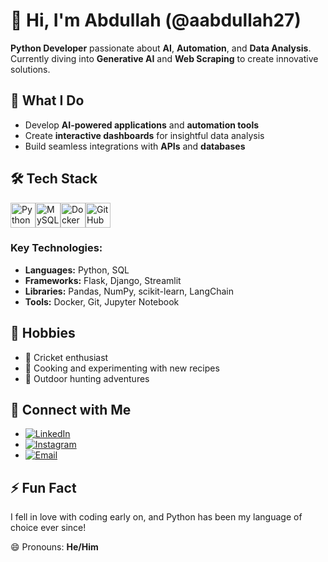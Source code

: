 # 👋 Hi, I'm Abdullah (@aabdullah27)

**Python Developer** passionate about **AI**, **Automation**, and **Data Analysis**. Currently diving into **Generative AI** and **Web Scraping** to create innovative solutions.

## 💼 What I Do
- Develop **AI-powered applications** and **automation tools**
- Create **interactive dashboards** for insightful data analysis
- Build seamless integrations with **APIs** and **databases**

## 🛠️ Tech Stack
<div style="display: flex; align-items: flex-start;">
    <img src="https://techstack-generator.vercel.app/python-icon.svg" alt="Python" width="40" height="40" />
    <img src="https://techstack-generator.vercel.app/mysql-icon.svg" alt="MySQL" width="40" height="40" />
    <img src="https://techstack-generator.vercel.app/docker-icon.svg" alt="Docker" width="40" height="40" />
    <img src="https://techstack-generator.vercel.app/github-icon.svg" alt="GitHub" width="40" height="40" />
</div>

### Key Technologies:
- **Languages:** Python, SQL
- **Frameworks:** Flask, Django, Streamlit
- **Libraries:** Pandas, NumPy, scikit-learn, LangChain
- **Tools:** Docker, Git, Jupyter Notebook

## 🎯 Hobbies
- 🏏 Cricket enthusiast
- 🍳 Cooking and experimenting with new recipes
- 🏹 Outdoor hunting adventures

## 📱 Connect with Me
- [![LinkedIn](https://img.icons8.com/color/48/000000/linkedin.png)](https://www.linkedin.com/in/aabdullah27)
- [![Instagram](https://img.icons8.com/fluency/48/000000/instagram-new.png)](https://www.instagram.com/aabdullah27)
- [![Email](https://img.icons8.com/color/48/000000/apple-mail.png)](mailto:my.abdullah.nauman@gmail.com)

## ⚡ Fun Fact
I fell in love with coding early on, and Python has been my language of choice ever since!

😄 Pronouns: **He/Him**
